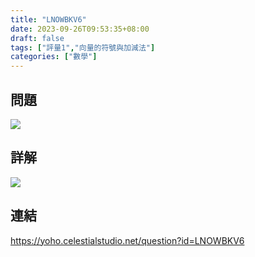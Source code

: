 ```yaml
---
title: "LNOWBKV6"
date: 2023-09-26T09:53:35+08:00
draft: false
tags: ["評量1","向量的符號與加減法"]
categories: ["數學"]
---
```

<!--more-->

## 問題
<img src="/posts/solution/LNOWBKV6-q.png">

## 詳解
<img src="/posts/solution/LNOWBKV6-sol.png">

## 連結

https://yoho.celestialstudio.net/question?id=LNOWBKV6
